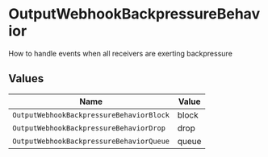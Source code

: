 # OutputWebhookBackpressureBehavior

How to handle events when all receivers are exerting backpressure


## Values

| Name                                     | Value                                    |
| ---------------------------------------- | ---------------------------------------- |
| `OutputWebhookBackpressureBehaviorBlock` | block                                    |
| `OutputWebhookBackpressureBehaviorDrop`  | drop                                     |
| `OutputWebhookBackpressureBehaviorQueue` | queue                                    |
